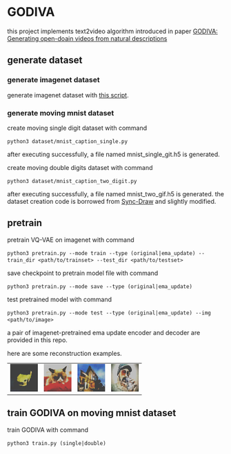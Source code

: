 # GODIVA
this project implements text2video algorithm introduced in paper [GODIVA: Generating open-doain videos from natural descriptions](https://www.arxiv-vanity.com/papers/2104.14806/)

## generate dataset

### generate imagenet dataset

generate imagenet dataset with [this script](https://github.com/tensorflow/models/blob/r1.13.0/research/slim/datasets/build_imagenet_data.py).

### generate moving mnist dataset

create moving single digit dataset with command

```shell
python3 dataset/mnist_caption_single.py
```

after executing successfully, a file named mnist_single_git.h5 is generated.

create moving double digits dataset with command

```shell
python3 dataset/mnist_caption_two_digit.py
```

after executing successfully, a file named mnist_two_gif.h5 is generated.
the dataset creation code is borrowed from [Sync-Draw](https://github.com/syncdraw/Sync-DRAW/tree/master/dataset) and slightly modified.

## pretrain

pretrain VQ-VAE on imagenet with command

```shell
python3 pretrain.py --mode train --type (original|ema_update) --train_dir <path/to/trainset> --test_dir <path/to/testset>
```

save checkpoint to pretrain model file with command

```shell
python3 pretrain.py --mode save --type (original|ema_update)
```

test pretrained model with command

```shell
python3 pretrain.py --mode test --type (original|ema_update) --img <path/to/image>
```

a pair of imagenet-pretrained ema update encoder and decoder are provided in this repo.

here are some reconstruction examples.

<p align="center">
 <table>
   <tr><td><img src="pics/car.png" /></td><td><img src="pics/cat.png" /></td><td><img src="pics/house.png" /></td><td><img src="pics/people.png"></td></tr>
 </table>
</p>

## train GODIVA on moving mnist dataset

train GODIVA with command

```shell
python3 train.py (single|double)
```
